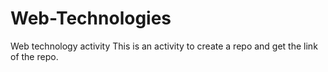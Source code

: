 # Web-Technologies
Web technology activity
This is an activity to create a repo and get the link of the repo.

